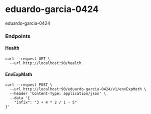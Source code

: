 # eduardo-garcia-0424
eduardo-garcia-0424

### Endpoints
#### Health
```shell
curl --request GET \
  --url http://localhost:90/health
```

#### EnvExpMath
```shell
curl --request POST \
  --url http://localhost:90/eduardo-garcia-0424/v1/envExpMath \
  --header 'Content-Type: application/json' \
  --data '{
	"infix": "3 + 4 * 2 / 1 - 5"
}'
``` 
